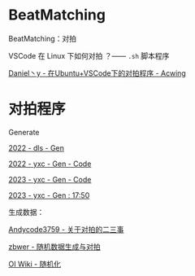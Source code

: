 # BeatMatching 

BeatMatching：对拍

VSCode 在 Linux 下如何对拍 ？—— `.sh` 脚本程序

[Daniel丶y - 在Ubuntu+VSCode下的对拍程序 - Acwing](https://www.acwing.com/blog/content/871/) 




# 对拍程序



Generate



[2022 - dls - Gen](https://www.bilibili.com/video/BV1EZ4y127qS/) 

[2022 - yxc - Gen - Code](https://www.acwing.com/blog/content/14161/) 

[2023 - yxc - Gen - Code](https://www.acwing.com/blog/content/33097/) 

[2023 - yxc - Gen : 17:50](https://www.bilibili.com/video/BV1JM411T7LK/) 


生成数据：

[Andycode3759 - 关于对拍的二三事](https://www.luogu.com/article/ia55fl4i) 

[zbwer - 随机数据生成与对拍](https://www.cnblogs.com/fengzi8615/p/11699820.html) 

[OI Wiki - 随机化](https://oi-wiki.org/misc/random/) 


```cpp

```


